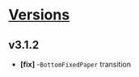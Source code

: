# [Versions](https://github.com/Tracktor/design-system/releases)

## v3.1.2
- **[fix]** -`BottomFixedPaper` transition
